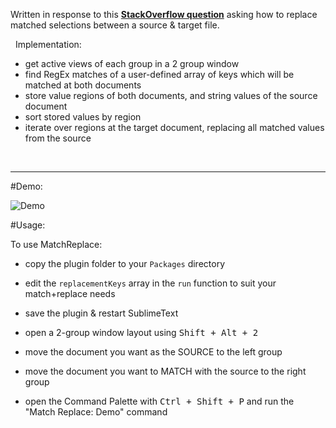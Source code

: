Written in response to this [__StackOverflow question__](http://stackoverflow.com/questions/36242643/replace-the-matched-selections-from-another-file) asking how to replace matched selections between a source & target file.

&nbsp;
Implementation:

* get active views of each group in a 2 group window
* find RegEx matches of a user-defined array of keys which will be matched at both documents
* store value regions of both documents, and string values of the source document
* sort stored values by region
* iterate over regions at the target document, replacing all matched values from the source

&nbsp;

-----

#Demo:

![Demo]()

#Usage:

To use MatchReplace:

* copy the plugin folder to your `Packages` directory
* edit the `replacementKeys` array in the `run` function to suit your match+replace needs
* save the plugin & restart SublimeText

* open a 2-group window layout using <kbd>Shift + Alt + 2</kbd>
* move the document you want as the SOURCE to the left group
* move the document you want to MATCH with the source to the right group
* open the Command Palette with <kbd>Ctrl + Shift + P</kbd> and run the "Match Replace: Demo" command
